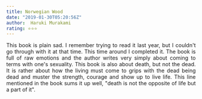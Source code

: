 ```yaml
---
title: Norwegian Wood
date: "2019-01-30T05:20:56Z"
author:  Haruki Murakami
rating: ⭐⭐⭐
---
```


<style>
body {
text-align: justify}
</style>

This book is plain sad. I remember trying to read it last year, but I couldn't go through with it at that time. This time around I completed it. 
The book is full of raw emotions and the author writes very simply about coming to terms with one's sexuality. This book is also about death, but not the dead. It is rather about how the living must come to grips with the dead being dead and muster the strength, courage and show up to live life.
This line mentioned in the book sums it up well, "death is not the opposite of life but a part of it".